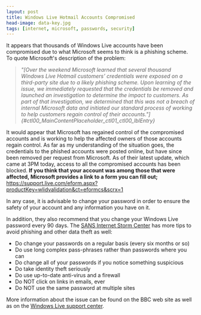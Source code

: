 ```yaml
---
layout: post
title: Windows Live Hotmail Accounts Compromised
head-image: data-key.jpg
tags: [internet, microsoft, passwords, security]
---
```


It appears that thousands of Windows Live accounts have been compromised
due to what Microsoft seems to think is a phishing scheme. To quote
Microsoft's description of the problem:

> *"[Over the weekend Microsoft learned that several thousand Windows
> Live Hotmail customers’ credentials were exposed on a third-party site
> due to a likely phishing scheme. Upon learning of the issue, we
> immediately requested that the credentials be removed and launched an
> investigation to determine the impact to customers. As part of that
> investigation, we determined that this was not a breach of internal
> Microsoft data and initiated our standard process of working to help
> customers regain control of their
> accounts."]{#ctl00_MainContentPlaceholder_ctl01_ctl00_lblEntry}*

It would appear that Microsoft has regained control of the compromised
accounts and is working to help the affected owners of those accounts
regain control. As far as my understanding of the situation goes, the
credentials to the phished accounts were posted online, but have since
been removed per request from Microsoft. As of their latest update,
which came at 3PM today, access to all the compromised accounts has been
blocked. **If you think that your account was among those that were
affected, Microsoft provides a link to a form you can fill out;**
<https://support.live.com/eform.aspx?productKey=wlidvalidation&ct=eformcs&scrx=1>

In any case, it is advisable to change your password in order to ensure
the safety of your account and any information you have on it.

In addition, they also recommend that you change your Windows Live
password every 90 days. The [SANS Internet Storm
Center](http://isc.sans.org/) has more tips to avoid phishing and other
data theft as well:

-   Do change your passwords on a regular basis (every six months or so)
-   Do use long complex pass-phrases rather than passwords where you can
-   Do change all of your passwords if you notice something suspicious
-   Do take identity theft seriously
-   Do use up-to-date anti-virus and a firewall
-   Do NOT click on links in emails, ever
-   Do NOT use the same password at multiple sites

More information about the issue can be found on the BBC web site as
well as on the [Windows Live support
center](http://windowslivewire.spaces.live.com/blog/cns%212F7EB29B42641D59%2141528.entry?wa=wsignin1.0&sa=363915619).
